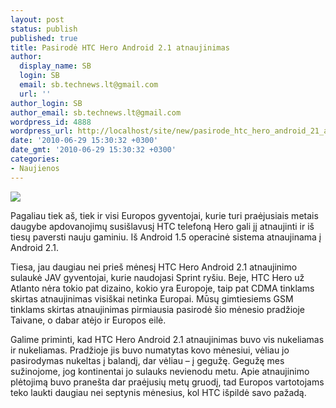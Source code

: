 ```yaml
---
layout: post
status: publish
published: true
title: Pasirodė HTC Hero Android 2.1 atnaujinimas
author:
  display_name: SB
  login: SB
  email: sb.technews.lt@gmail.com
  url: ''
author_login: SB
author_email: sb.technews.lt@gmail.com
wordpress_id: 4888
wordpress_url: http://localhost/site/new/pasirode_htc_hero_android_21_atnaujinimas/
date: '2010-06-29 15:30:32 +0300'
date_gmt: '2010-06-29 15:30:32 +0300'
categories:
- Naujienos
---
```

<div class="imgright"><img src="http://t3.gstatic.com/images?q=tbn:rhr3KL1Aq4FO8M:http://e-krepselis.lt/images/htc_hero_0.jpg"  /></div>
<p>Pagaliau tiek aš, tiek ir visi Europos gyventojai, kurie turi praėjusiais metais daugybe apdovanojimų susišlavusį HTC telefoną Hero gali jį atnaujinti ir iš tiesų paversti nauju gaminiu. Iš Android 1.5 operacinė sistema atnaujinama į Android 2.1.</p>
<p>Tiesa, jau daugiau nei prieš mėnesį HTC Hero Android 2.1 atnaujinimo sulaukė JAV gyventojai, kurie naudojasi Sprint ryšiu. Beje, HTC Hero už Atlanto nėra tokio pat dizaino, kokio yra Europoje, taip pat CDMA tinklams skirtas atnaujinimas visiškai netinka Europai. Mūsų gimtiesiems GSM tinklams skirtas atnaujinimas pirmiausia pasirodė šio mėnesio pradžioje Taivane, o dabar atėjo ir Europos eilė.</p>
<p>Galime priminti, kad HTC Hero Android 2.1 atnaujinimas buvo vis nukeliamas ir nukeliamas. Pradžioje jis buvo numatytas kovo mėnesiui, vėliau jo pasirodymas nukeltas į balandį, dar vėliau – į gegužę. Gegužę mes sužinojome, jog kontinentai jo sulauks nevienodu metu. Apie atnaujinimo plėtojimą buvo pranešta dar praėjusių metų gruodį, tad Europos vartotojams teko laukti daugiau nei septynis mėnesius, kol HTC išpildė savo pažadą.<br /></p>
